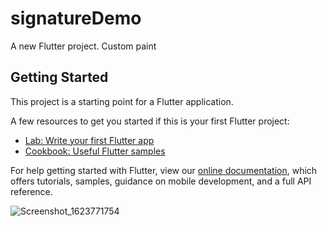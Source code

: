 # signatureDemo

A new Flutter project.
Custom paint

## Getting Started

This project is a starting point for a Flutter application.

A few resources to get you started if this is your first Flutter project:

- [Lab: Write your first Flutter app](https://flutter.dev/docs/get-started/codelab)
- [Cookbook: Useful Flutter samples](https://flutter.dev/docs/cookbook)

For help getting started with Flutter, view our
[online documentation](https://flutter.dev/docs), which offers tutorials,
samples, guidance on mobile development, and a full API reference.


![Screenshot_1623771754](https://user-images.githubusercontent.com/53074799/122646889-38be3100-d141-11eb-99a9-c8167723d649.png)
